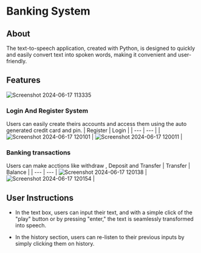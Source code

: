 ﻿# Banking System
## About
The text-to-speech application, created with Python, is designed to quickly and easily convert text into spoken words, making it convenient and user-friendly.

## Features



![Screenshot 2024-06-17 113335](https://github.com/Aristotelis03/BankingSystem/assets/122119588/cab617c1-9888-4fa6-951e-46a2a3b3e69f)





### Login And Register System
Users can easily create theirs accounts and access them using the auto generated credit card and pin.
| Register | Login |
| --- | --- |
| ![Screenshot 2024-06-17 120101](https://github.com/Aristotelis03/BankingSystem/assets/122119588/a650a545-e52b-41a5-aa2d-72817220019e) | 
 ![Screenshot 2024-06-17 120011](https://github.com/Aristotelis03/BankingSystem/assets/122119588/77b41604-818c-4c1c-9c83-15d6576d428d) |

### Banking transactions
Users can make acctions like withdraw , Deposit and Transfer
| Transfer | Balance |
| --- | --- |
![Screenshot 2024-06-17 120138](https://github.com/Aristotelis03/BankingSystem/assets/122119588/05fda907-5c4d-47bd-a116-a8ef9918c5a3) |
 ![Screenshot 2024-06-17 120154](https://github.com/Aristotelis03/BankingSystem/assets/122119588/67e094a4-b2a9-476a-9529-cf1a27ecc0fb) |
## User Instructions

* In the text box, users can input their text, and with a simple click of the "play" button or by pressing "enter," the text is seamlessly transformed into speech.

* In the history section, users can re-listen to their previous inputs by simply clicking them on history.

